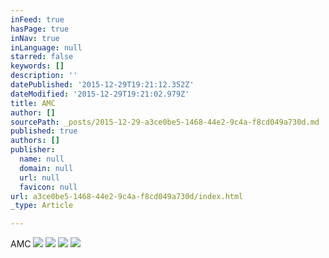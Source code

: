 ```yaml
---
inFeed: true
hasPage: true
inNav: true
inLanguage: null
starred: false
keywords: []
description: ''
datePublished: '2015-12-29T19:21:12.352Z'
dateModified: '2015-12-29T19:21:02.979Z'
title: AMC
author: []
sourcePath: _posts/2015-12-29-a3ce0be5-1468-44e2-9c4a-f8cd049a730d.md
published: true
authors: []
publisher:
  name: null
  domain: null
  url: null
  favicon: null
url: a3ce0be5-1468-44e2-9c4a-f8cd049a730d/index.html
_type: Article

---
```

AMC
![](https://the-grid-user-content.s3-us-west-2.amazonaws.com/1600b52b-c515-4207-9df7-1387b0a75ffc.gif)
![](https://the-grid-user-content.s3-us-west-2.amazonaws.com/9046937b-6e3f-4b0b-8d2f-28025cfa2fbe.gif)
![](https://the-grid-user-content.s3-us-west-2.amazonaws.com/3e81b067-4215-4ae8-bf70-03f8fd1975ea.gif)
![](https://the-grid-user-content.s3-us-west-2.amazonaws.com/ff3043b9-f355-4534-81c9-a6e01aeecad2.gif)